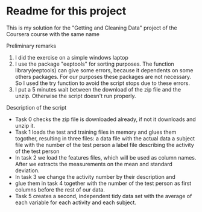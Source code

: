 Readme for this project
=======================

This is my solution for the "Getting and Cleaning Data" project of the Coursera course with the same name

Preliminary remarks
1) I did the exercise on a simple windows laptop
2) I use the package "eeptools" for sorting purposes. The function library(eeptools) can give some errors, because it dependents on some others packages.
For our purposes these packages are not necessary. So I used the try function to avoid the script stops due to these errors.
3) I put a 5 minutes wait between the download of the zip file and the unzip. Otherwise the script doesn't run properly.

Description of the script
- Task 0 checks the zip file is downloaded already, if not it downloads and unzip it.
- Task 1 loads the test and training files in memory and glues them togother, resulting in three files:
a data file with the actual data
a subject file with the number of the test person
a label file describing the activity of the test person
- In task 2 we load the features files, which will be used as column names. After we extracts the measurements on the mean and standard deviation.
- In task 3 we change the activity number by their description and 
- glue them in task 4 together with the number of the test person as first columns before the rest of our data. 
- Task 5 creates a second, independent tidy data set with the average of each variable for each activity and each subject. 
